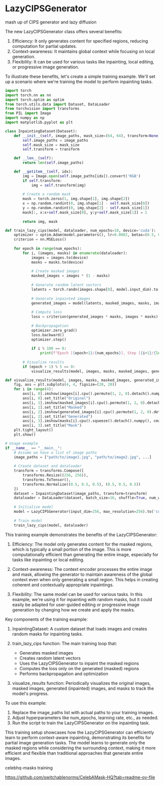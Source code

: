 # LazyCIPSGenerator
mash up of CIPS generator and lazy diffusion 


The new LazyCIPSGenerator class offers several benefits:

1. Efficiency: It only generates content for specified regions, reducing computation for partial updates.
2. Context-awareness: It maintains global context while focusing on local generation.
3. Flexibility: It can be used for various tasks like inpainting, local editing, or progressive image generation.

To illustrate these benefits, let's create a simple training example. We'll set up a scenario where we're training the model to perform inpainting tasks.



```python
import torch
import torch.nn as nn
import torch.optim as optim
from torch.utils.data import Dataset, DataLoader
from torchvision import transforms
from PIL import Image
import numpy as np
import matplotlib.pyplot as plt

class InpaintingDataset(Dataset):
    def __init__(self, image_paths, mask_size=(64, 64), transform=None):
        self.image_paths = image_paths
        self.mask_size = mask_size
        self.transform = transform

    def __len__(self):
        return len(self.image_paths)

    def __getitem__(self, idx):
        img = Image.open(self.image_paths[idx]).convert('RGB')
        if self.transform:
            img = self.transform(img)
        
        # Create a random mask
        mask = torch.zeros(1, img.shape[1], img.shape[2])
        x = np.random.randint(0, img.shape[1] - self.mask_size[0])
        y = np.random.randint(0, img.shape[2] - self.mask_size[1])
        mask[:, x:x+self.mask_size[0], y:y+self.mask_size[1]] = 1
        
        return img, mask

def train_lazy_cips(model, dataloader, num_epochs=10, device='cuda'):
    optimizer = optim.Adam(model.parameters(), lr=0.0002, betas=(0.5, 0.999))
    criterion = nn.MSELoss()
    
    for epoch in range(num_epochs):
        for i, (images, masks) in enumerate(dataloader):
            images = images.to(device)
            masks = masks.to(device)
            
            # Create masked images
            masked_images = images * (1 - masks)
            
            # Generate random latent vectors
            latents = torch.randn(images.shape[0], model.input_dim).to(device)
            
            # Generate inpainted images
            generated_images = model(latents, masked_images, masks, images.shape[2])
            
            # Compute loss
            loss = criterion(generated_images * masks, images * masks)
            
            # Backpropagation
            optimizer.zero_grad()
            loss.backward()
            optimizer.step()
            
            if i % 100 == 0:
                print(f"Epoch [{epoch+1}/{num_epochs}], Step [{i+1}/{len(dataloader)}], Loss: {loss.item():.4f}")
        
        # Visualize results
        if (epoch + 1) % 5 == 0:
            visualize_results(model, images, masks, masked_images, generated_images)

def visualize_results(model, images, masks, masked_images, generated_images):
    fig, axs = plt.subplots(4, 4, figsize=(20, 20))
    for i in range(4):
        axs[i, 0].imshow(images[i].cpu().permute(1, 2, 0).detach().numpy())
        axs[i, 0].set_title("Original")
        axs[i, 1].imshow(masked_images[i].cpu().permute(1, 2, 0).detach().numpy())
        axs[i, 1].set_title("Masked")
        axs[i, 2].imshow(generated_images[i].cpu().permute(1, 2, 0).detach().numpy())
        axs[i, 2].set_title("Generated")
        axs[i, 3].imshow(masks[i].cpu().squeeze().detach().numpy(), cmap='gray')
        axs[i, 3].set_title("Mask")
    plt.tight_layout()
    plt.show()

# Usage example
if __name__ == "__main__":
    # Assume we have a list of image paths
    image_paths = ["path/to/image1.jpg", "path/to/image2.jpg", ...]
    
    # Create dataset and dataloader
    transform = transforms.Compose([
        transforms.Resize((256, 256)),
        transforms.ToTensor(),
        transforms.Normalize((0.5, 0.5, 0.5), (0.5, 0.5, 0.5))
    ])
    dataset = InpaintingDataset(image_paths, transform=transform)
    dataloader = DataLoader(dataset, batch_size=16, shuffle=True, num_workers=4)
    
    # Initialize model
    model = LazyCIPSGenerator(input_dim=256, max_resolution=256).to('cuda')
    
    # Train model
    train_lazy_cips(model, dataloader)

```

This training example demonstrates the benefits of the LazyCIPSGenerator:

1. Efficiency: The model only generates content for the masked regions, which is typically a small portion of the image. This is more computationally efficient than generating the entire image, especially for tasks like inpainting or local editing.

2. Context-awareness: The context encoder processes the entire image and mask, allowing the generator to maintain awareness of the global context even when only generating a small region. This helps in creating coherent and contextually appropriate inpaintings.

3. Flexibility: The same model can be used for various tasks. In this example, we're using it for inpainting with random masks, but it could easily be adapted for user-guided editing or progressive image generation by changing how we create and apply the masks.

Key components of the training example:

1. InpaintingDataset: A custom dataset that loads images and creates random masks for inpainting tasks.

2. train_lazy_cips function: The main training loop that:
   - Generates masked images
   - Creates random latent vectors
   - Uses the LazyCIPSGenerator to inpaint the masked regions
   - Computes the loss only on the generated (masked) regions
   - Performs backpropagation and optimization

3. visualize_results function: Periodically visualizes the original images, masked images, generated (inpainted) images, and masks to track the model's progress.

To use this example:

1. Replace the image_paths list with actual paths to your training images.
2. Adjust hyperparameters like num_epochs, learning rate, etc., as needed.
3. Run the script to train the LazyCIPSGenerator on the inpainting task.

This training setup showcases how the LazyCIPSGenerator can efficiently learn to perform context-aware inpainting, demonstrating its benefits for partial image generation tasks. The model learns to generate only the masked regions while considering the surrounding context, making it more efficient and flexible than traditional approaches that generate entire images.






celebhq-masks
training

https://github.com/switchablenorms/CelebAMask-HQ?tab=readme-ov-file

